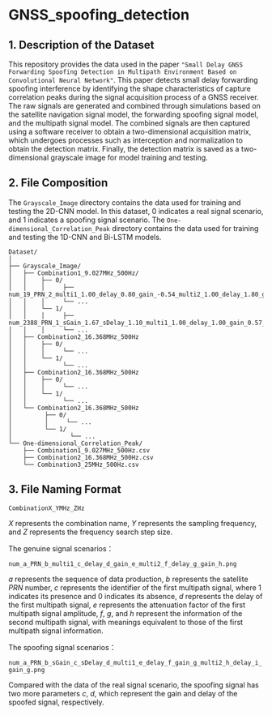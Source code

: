 # GNSS_spoofing_detection

## 1. Description of the  Dataset

This repository provides the data used in the paper `"Small Delay GNSS Forwarding Spoofing Detection in Multipath Environment Based on Convolutional Neural Network"`. This paper detects small delay forwarding spoofing interference by identifying the shape characteristics of capture correlation peaks during the signal acquisition process of a GNSS receiver. The raw signals are generated and combined through simulations based on the satellite navigation signal model, the forwarding spoofing signal model, and the multipath signal model. The combined signals are then captured using a software receiver to obtain a two-dimensional acquisition matrix, which undergoes processes such as interception and normalization to obtain the detection matrix. Finally, the detection matrix is saved as a two-dimensional grayscale image for model training and testing.

## 2. File Composition

The `Grayscale_Image` directory contains the data used for training and testing the 2D-CNN model. In this dataset, 0 indicates a real signal scenario, and 1 indicates a spoofing signal scenario. The `One-dimensional_Correlation_Peak` directory contains the data used for training and testing the 1D-CNN and Bi-LSTM models.

```
Dataset/
│
├── Grayscale_Image/
│   ├── Combination1_9.027MHz_500Hz/
│   │    ├── 0/
│   │    │     ├── num_19_PRN_2_multi1_1.00_delay_0.80_gain_-0.54_multi2_1.00_delay_1.80_gain_0.34.png
│   │    │     └── ...
│   │    └── 1/
│   │    │     ├── num_2388_PRN_1_sGain_1.67_sDelay_1.10_multi1_1.00_delay_1.00_gain_0.57_multi2_1.00_delay_0.40_gain_0.21.png
│   │    │     └── ...
│   ├── Combination2_16.368MHz_500Hz
│   │    ├── 0/
│   │    │     └── ...
│   │    └── 1/
│   │          └── ...
│   ├── Combination2_16.368MHz_500Hz
│   │    ├── 0/
│   │    │     └── ...
│   │    └── 1/
│   │          └── ...
│   └── Combination2_16.368MHz_500Hz
│         ├── 0/
│         │     └── ...
│         └── 1/
│                └── ...
└── One-dimensional_Correlation_Peak/
    ├── Combination1_9.027MHz_500Hz.csv
    ├── Combination2_16.368MHz_500Hz.csv
    └── Combination3_25MHz_500Hz.csv
```

## 3. File Naming Format

`CombinationX_YMHz_ZHz`

$X$ represents the combination name, $Y$ represents the sampling frequency, and $Z$ represents the frequency search step size.

The genuine signal scenarios：

`num_a_PRN_b_multi1_c_delay_d_gain_e_multi2_f_delay_g_gain_h.png`

$a$ represents the sequence of data production, $b$ represents the satellite $PRN$ number, $c$ represents the identifier of the first multipath signal, where $1$ indicates its presence and $0$ indicates its absence, $d$ represents the delay of the first multipath signal, $e$ represents the attenuation factor of the first multipath signal amplitude, $f$, $g$, and $h$ represent the information of the second multipath signal, with meanings equivalent to those of the first multipath signal information.

The spoofing signal scenarios：

`num_a_PRN_b_sGain_c_sDelay_d_multi1_e_delay_f_gain_g_multi2_h_delay_i_gain_g.png`

Compared with the data of the real signal scenario, the spoofing signal has two more parameters $c$, $d$, which represent the gain and delay of the spoofed signal, respectively.
